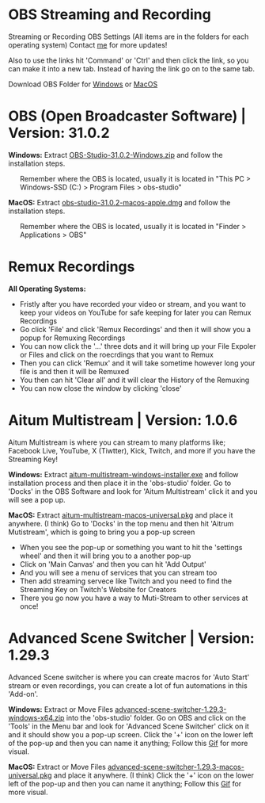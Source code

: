 # OBS Streaming and Recording
Streaming or Recording OBS Settings (All items are in the folders for each operating system) Contact [me](mailto:sides.sites.0v@icloud.com) for more updates!

Also to use the links hit 'Command' or 'Ctrl' and then click the link, so you can make it into a new tab. Instead of having the link go on to the same tab.

Download OBS Folder for [Windows](https://drive.google.com/drive/folders/1UB566Vtsc4jv2u_gNqpVzgElCuROCenx?usp=sharing) or [MacOS](https://drive.google.com/drive/folders/1vik0vXYRVFARx4LgyF0bxy-NwEAdCwz1?usp=sharing)


# OBS (Open Broadcaster Software) | Version: 31.0.2
**Windows:**
Extract [OBS-Studio-31.0.2-Windows.zip](https://drive.google.com/file/d/1ublmtXxd_GRIUD2J_-V8m7hchlvWw5Qy/view?usp=drive_link) and follow the installation steps.

<ul>Remember where the OBS is located, usually it is located in "This PC > Windows-SSD (C:) > Program Files > obs-studio"</ul>

**MacOS:**
Extract [obs-studio-31.0.2-macos-apple.dmg](https://drive.google.com/file/d/10ZtgribqPjoyF6SJHNzb78-5uCmWDSP3/view?usp=drive_link) and follow the installation steps.

<ul>Remember where the OBS is located, usually it is located in "Finder > Applications > OBS"</ul>


# Remux Recordings
**All Operating Systems:**
<ul>
    <li>Fristly after you have recorded your video or stream, and you want to keep your videos on YouTube for safe keeping for later you can Remux Recordings</li>
    <li>Go click 'File' and click 'Remux Recordings' and then it will show you a popup for Remuxing Recordings</li>
    <li>You can now click the '...' three dots and it will bring up your File Expoler or Files and click on the roecrdings that you want to Remux</li>
    <li>Then you can click 'Remux' and it will take sometime however long your file is and then it will be Remuxed</li>
    <li>You then can hit 'Clear all' and it will clear the History of the Remuxing</li>
    <li>You can now close the window by clicking 'close'</li>
</ul>

# Aitum Multistream | Version: 1.0.6
Aitum Multistream is where you can stream to many platforms like; Facebook Live, YouTube, X (Tiwtter), Kick, Twitch, and more if you have the Streaming Key!

**Windows:**
Extract [aitum-multistream-windows-installer.exe](https://drive.google.com/file/d/1vV4sBu5hvMpbfOqBS8_Qc9eWYCM98SiT/view?usp=share_link) and follow installation process and then place it in the 'obs-studio' folder.
Go to 'Docks' in the OBS Software and look for 'Aitum Multistream' click it and you will see a pop up.

**MacOS:**
Extract [aitum-multistream-macos-universal.pkg](https://drive.google.com/file/d/1FesD0hur_xBCQ4FYjbPRLWsVpnCvPrhp/view?usp=share_link) and place it anywhere. (I think)
Go to 'Docks' in the top menu and then hit 'Aitrum Mutistream', which is going to bring you a pop-up screen

<ul>
    <li>When you see the pop-up or something you want to hit the 'settings wheel' and then it will bring you to a another pop-up</li>
    <li>Click on 'Main Canvas' and then you can hit 'Add Output'</li>
    <li>And you will see a menu of services that you can stream too</li>
    <li>Then add streaming servece like Twitch and you need to find the Streaming Key on Twitch's Website for Creators</li>
    <li>There you go now you have a way to Muti-Stream to other services at once!</li>
</ul>

# Advanced Scene Switcher | Version: 1.29.3
Advanced Scene switcher is where you can create macros for 'Auto Start' stream or even recordings, you can create a lot of fun automations in this 'Add-on'.

**Windows:**
Extract or Move Files [advanced-scene-switcher-1.29.3-windows-x64.zip](https://drive.google.com/file/d/16Vr6vnHxWTnDdd2M374t-bdyMp4oZ4gd/view?usp=sharing) into the 'obs-studio' folder.
Go on OBS and click on the 'Tools' in the Menu bar and look for 'Advanced Scene Switcher' click on it and it should show you a pop-up screen.
Click the '+' icon on the lower left of the pop-up and then you can name it anything;
Follow this [Gif](https://drive.google.com/file/d/1g2uDf8eLBMSxD0qOdDn-hdTxms4-mVw_/view?usp=sharing) for more visual.

**MacOS:**
Extract or Move Files [advanced-scene-switcher-1.29.3-macos-universal.pkg](https://drive.google.com/file/d/1VbjCBmJZLBTaX_uvNRlrAsm9uFNOPU27/view?usp=sharing) and place it anywhere. (I think)
Click the '+' icon on the lower left of the pop-up and then you can name it anything;
Follow this [Gif](https://drive.google.com/file/d/1g2uDf8eLBMSxD0qOdDn-hdTxms4-mVw_/view?usp=sharing) for more visual.

